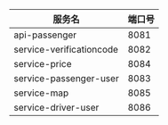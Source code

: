 |服务名 | 端口号 |
|--- | ---|
|api-passenger | 8081|
|service-verificationcode | 8082|
|service-price | 8084|
|service-passenger-user | 8083|
|service-map | 8085|
|service-driver-user | 8086|

